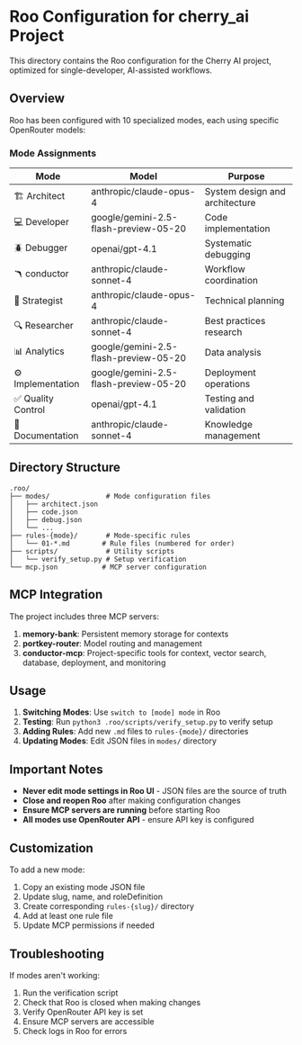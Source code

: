 # Roo Configuration for cherry_ai Project

This directory contains the Roo configuration for the Cherry AI project, optimized for single-developer, AI-assisted workflows.

## Overview

Roo has been configured with 10 specialized modes, each using specific OpenRouter models:

### Mode Assignments

| Mode | Model | Purpose |
|------|-------|---------|
| 🏗 Architect | anthropic/claude-opus-4 | System design and architecture |
| 💻 Developer | google/gemini-2.5-flash-preview-05-20 | Code implementation |
| 🪲 Debugger | openai/gpt-4.1 | Systematic debugging |
| 🪃 conductor | anthropic/claude-sonnet-4 | Workflow coordination |
| 🧠 Strategist | anthropic/claude-opus-4 | Technical planning |
| 🔍 Researcher | anthropic/claude-sonnet-4 | Best practices research |
| 📊 Analytics | google/gemini-2.5-flash-preview-05-20 | Data analysis |
| ⚙️ Implementation | google/gemini-2.5-flash-preview-05-20 | Deployment operations |
| ✅ Quality Control | openai/gpt-4.1 | Testing and validation |
| 📝 Documentation | anthropic/claude-sonnet-4 | Knowledge management |

## Directory Structure

```
.roo/
├── modes/              # Mode configuration files
│   ├── architect.json
│   ├── code.json
│   ├── debug.json
│   └── ...
├── rules-{mode}/       # Mode-specific rules
│   └── 01-*.md        # Rule files (numbered for order)
├── scripts/            # Utility scripts
│   └── verify_setup.py # Setup verification
└── mcp.json           # MCP server configuration
```

## MCP Integration

The project includes three MCP servers:

1. **memory-bank**: Persistent memory storage for contexts
2. **portkey-router**: Model routing and management
3. **conductor-mcp**: Project-specific tools for context, vector search, database, deployment, and monitoring

## Usage

1. **Switching Modes**: Use `switch to [mode] mode` in Roo
2. **Testing**: Run `python3 .roo/scripts/verify_setup.py` to verify setup
3. **Adding Rules**: Add new `.md` files to `rules-{mode}/` directories
4. **Updating Modes**: Edit JSON files in `modes/` directory

## Important Notes

- **Never edit mode settings in Roo UI** - JSON files are the source of truth
- **Close and reopen Roo** after making configuration changes
- **Ensure MCP servers are running** before starting Roo
- **All modes use OpenRouter API** - ensure API key is configured

## Customization

To add a new mode:
1. Copy an existing mode JSON file
2. Update slug, name, and roleDefinition
3. Create corresponding `rules-{slug}/` directory
4. Add at least one rule file
5. Update MCP permissions if needed

## Troubleshooting

If modes aren't working:
1. Run the verification script
2. Check that Roo is closed when making changes
3. Verify OpenRouter API key is set
4. Ensure MCP servers are accessible
5. Check logs in Roo for errors 